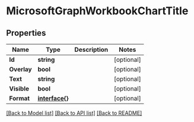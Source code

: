 # MicrosoftGraphWorkbookChartTitle

## Properties

Name | Type | Description | Notes
------------ | ------------- | ------------- | -------------
**Id** | **string** |  | [optional] 
**Overlay** | **bool** |  | [optional] 
**Text** | **string** |  | [optional] 
**Visible** | **bool** |  | [optional] 
**Format** | [**interface{}**](.md) |  | [optional] 

[[Back to Model list]](../README.md#documentation-for-models) [[Back to API list]](../README.md#documentation-for-api-endpoints) [[Back to README]](../README.md)


